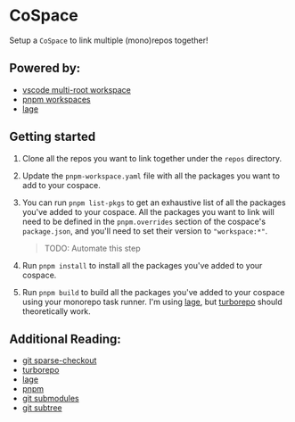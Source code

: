 # CoSpace

Setup a `CoSpace` to link multiple (mono)repos together!

## Powered by:

- [vscode multi-root workspace](https://code.visualstudio.com/docs/editor/multi-root-workspaces)
- [pnpm workspaces](https://pnpm.io/workspaces)
- [lage](https://microsoft.github.io/lage/)

## Getting started

1. Clone all the repos you want to link together under the `repos` directory.

1. Update the `pnpm-workspace.yaml` file with all the packages you want to add to your cospace.

1. You can run `pnpm list-pkgs` to get an exhaustive list of all the packages you've added to your cospace. All the packages you want to link will need to be defined in the `pnpm.overrides` section of the cospace's `package.json`, and you'll need to set their version to `"workspace:*"`. 

    > TODO: Automate this step

1. Run `pnpm install` to install all the packages you've added to your cospace.

2. Run `pnpm build` to build all the packages you've added to your cospace using your monorepo task runner. I'm using [lage](https://microsoft.github.io/lage/), but [turborepo](https://turborepo.org/docs) should theoretically work.


## Additional Reading:

- [git sparse-checkout](https://github.blog/2020-01-17-bring-your-monorepo-down-to-size-with-sparse-checkout/)
- [turborepo](https://turborepo.org/docs)
- [lage](https://microsoft.github.io/lage/)
- [pnpm](https://pnpm.io/pnpm-cli)
- [git submodules](https://www.atlassian.com/git/tutorials/git-submodule)
- [git subtree](https://www.atlassian.com/git/tutorials/git-subtree)